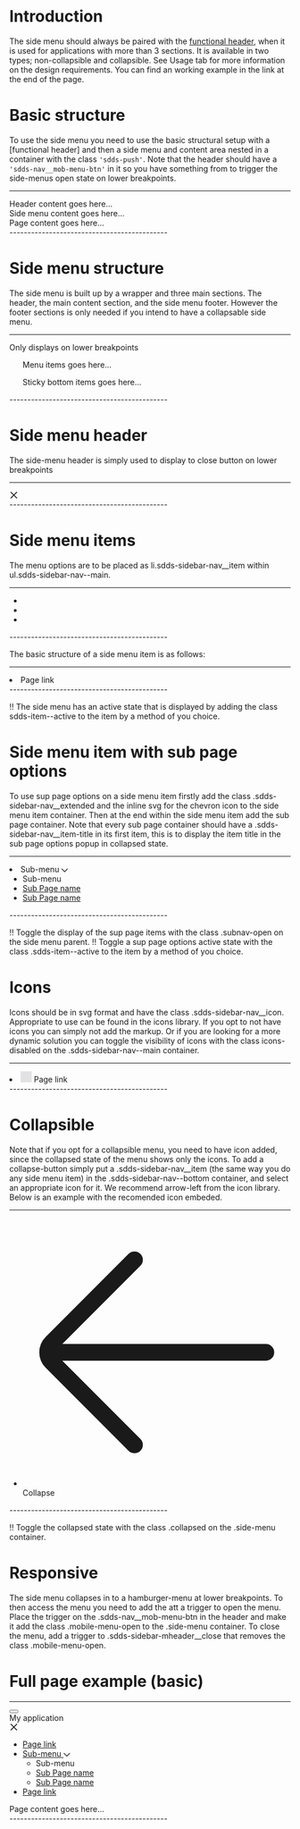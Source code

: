 # Introduction
The side menu should always be paired with the [functional header](/components/header), when it is used for applications with more than 3 sections. It is available in two types; non-collapsible and collapsible. See Usage tab for more information on the design requirements. You can find an working example in the link at the end of the page.


# Basic structure
To use the side menu you need to use the basic structural setup with a [functional header] and then a side menu and content area nested in a container with the class `'sdds-push'`. Note that the header should have a `'sdds-nav__mob-menu-btn'` in it so you have something from to trigger the side-menus open state on lower breakpoints.

--------------------------------------------
<body>
  <sdds-theme></sdds-theme>
  <nav class='sdds-nav sdds-nav__sidemenu'>
    Header content goes here...
  </nav>
  <div class="sdds-push">
    <div class="sdds-sidebar side-menu">
      Side menu content goes here...
    </div>
    <div class="sdds-container">
      Page content goes here...
    </div>
  </div>
<body>
--------------------------------------------



# Side menu structure
The side menu is built up by a wrapper and three main sections. The header, the main content section, and the side menu footer. However the footer sections is only needed if you intend to have a collapsable side menu.

--------------------------------------------
<div class="sdds-sidebar side-menu">
  <div class="sdds-sidebar-mheader">
    Only displays on lower breakpoints
  </div>
  <ul class="sdds-sidebar-nav sdds-sidebar-nav--main">
    Menu items goes here...
  </ul>
  <ul class="sdds-sidebar-nav sdds-sidebar-nav--bottom">
    Sticky bottom items goes here...
  </ul>
</div>
--------------------------------------------


# Side menu header
The side-menu header is simply used to display to close button on lower breakpoints

--------------------------------------------
<div class="sdds-sidebar-mheader">
    <a class="sdds-sidebar-mheader__close">
      <svg width="16" height="16" viewBox="0 0 16 16" fill="none" xmlns="http://www.w3.org/2000/svg"><path fill-rule="evenodd" clip-rule="evenodd" d="M3.40338 2.34308C3.11048 2.05019 2.63561 2.05019 2.34272 2.34308C2.04982 2.63598 2.04982 3.11085 2.34272 3.40374L6.93897 8L2.34283 12.5961C2.04994 12.889 2.04994 13.3639 2.34283 13.6568C2.63572 13.9497 3.1106 13.9497 3.40349 13.6568L7.99963 9.06066L12.5958 13.6568C12.8887 13.9497 13.3635 13.9497 13.6564 13.6568C13.9493 13.3639 13.9493 12.889 13.6564 12.5961L9.06029 8L13.6565 3.40376C13.9494 3.11086 13.9494 2.63599 13.6565 2.3431C13.3636 2.0502 12.8888 2.0502 12.5959 2.3431L7.99963 6.93934L3.40338 2.34308Z" fill="#171719"/></svg>
    </a>
</div>
--------------------------------------------


# Side menu items
The menu options are to be placed as li.sdds-sidebar-nav__item within ul.sdds-sidebar-nav--main.

--------------------------------------------
<ul class="sdds-sidebar-nav sdds-sidebar-nav--main">
  <li class="sdds-sidebar-nav__item"></li>
  <li class="sdds-sidebar-nav__item"></li>
  <li class="sdds-sidebar-nav__item"></li>
</ul>
--------------------------------------------

The basic structure of a side menu item is as follows:

--------------------------------------------
<li class="sdds-sidebar-nav__item">
  <a class="sdds-sidebar-nav__item-link">
    <span>Page link</span>
  </a>
</li>
--------------------------------------------

!! The side menu has an active state that is displayed by adding the class sdds-item--active to the item by a method of you choice.



# Side menu item with sub page options
To use sup page options on a side menu item firstly add the class .sdds-sidebar-nav__extended and the inline svg for the chevron icon to the side menu item container. Then at the end within the side menu item add the sub page container. Note that every sub page container should have a .sdds-sidebar-nav__item-title in its first item, this is to display the item title in the sub page options popup in collapsed state.

--------------------------------------------
<li class="sdds-sidebar-nav__item sdds-sidebar-nav__extended">
  <a class="sdds-sidebar-nav__item-link">
    <span>Sub-menu</span>
     <svg class="sdds-sidebar-nav__chevron" width="12" height="7" viewBox="0 0 12 7" fill="none" xmlns="http://www.w3.org/2000/svg"><path d="M1 1L6 6L11 1" stroke="currentColor" stroke-width="1.25" stroke-linecap="round" stroke-linejoin="round"></path></svg>
    <!-- Sub menu -->
    <ul class="sdds-sidebar-nav-subnav">
      <li class="sdds-sidebar-nav__title"><span>Sub-menu</span></li>
      <li class="sdds-sidebar-nav__item">
        <a class="sdds-sidebar-nav__item-link" href="#"><span>Sub Page name</span></a>
      </li>
      <li class="sdds-sidebar-nav__item">
        <a class="sdds-sidebar-nav__item-link" href="#"><span>Sub Page name</span></a>
      </li>
    </ul>
    <!-- Sub menu ends -->
  </a>
</li>
--------------------------------------------

!! Toggle the display of the sup page items with the class .subnav-open on the side menu parent.
!! Toggle a sup page options active state with the class .sdds-item--active to the item by a method of you choice.



# Icons
Icons should be in svg format and have the class .sdds-sidebar-nav__icon. Appropriate to use can be found in the icons library. If you opt to not have icons you can simply not add the markup. Or if you are looking for a more dynamic solution you can toggle the visibility of icons with the class icons-disabled on the .sdds-sidebar-nav--main container.

--------------------------------------------
<li class="sdds-sidebar-nav__item">
  <a class="sdds-sidebar-nav__item-link">
    <!-- Icon --> <svg class="sdds-sidebar-nav__icon" width="20" height="20" viewBox="0 0 20 20" fill="#e2e2e4" xmlns="http://www.w3.org/2000/svg"><rect y="0.334473" width="20" height="20"/></svg>
    <span>Page link</span>
  </a>
</li>
--------------------------------------------



# Collapsible
Note that if you opt for a collapsible menu, you need to have icon added, since the collapsed state of the menu shows only the icons. To add a collapse-button simply put a .sdds-sidebar-nav__item (the same way you do any side menu item) in the .sdds-sidebar-nav--bottom container, and select an appropriate icon for it. We recommend arrow-left from the icon library. Below is an example with the recomended icon embeded.

--------------------------------------------
<ul class="sdds-sidebar-nav sdds-sidebar-nav--bottom">
  <li class="sdds-sidebar-nav__item">
    <a class="sdds-sidebar-nav__item-link">
      <svg class="sdds-sidebar-nav__icon" fill="none" xmlns="http://www.w3.org/2000/svg" viewBox="0 0 32 32"><path fill-rule="evenodd" clip-rule="evenodd" d="M14.046 5.685a1 1 0 0 0-1.414-1.415l-9.9 9.9a2.6 2.6 0 0 0 0 3.678l9.9 9.9a1 1 0 1 0 1.415-1.415L4.722 17.01h24.306a1 1 0 0 0 0-2H4.722l9.325-9.324Z" fill="currentColor"/></svg>
      <span>Collapse</span>
    </a>
  </li>
</ul>
--------------------------------------------

!! Toggle the collapsed state with the class .collapsed on the .side-menu container.



# Responsive
The side menu collapses in to a hamburger-menu at lower breakpoints. To then access the menu you need to add the att a trigger to open the menu. Place the trigger on the .sdds-nav__mob-menu-btn in the header and make it add the class .mobile-menu-open to the .side-menu container. To close the menu, add a trigger to .sdds-sidebar-mheader__close that removes the class .mobile-menu-open.


# Full page example (basic)

--------------------------------------------
<body>
  <sdds-theme></sdds-theme>

  <!-- Header -->
  <nav class='sdds-nav'>
      <div class='sdds-nav__left'>
        <button class='sdds-nav__mob-menu-btn'>
          <svg fill="none" xmlns="http://www.w3.org/2000/svg" viewBox="0 0 32 32"><path fill-rule="evenodd" clip-rule="evenodd" d="M3.97 6.998a1 1 0 0 1 1-1h22.05a1 1 0 0 1 0 2H4.97a1 1 0 0 1-1-1ZM3.97 15.982a1 1 0 0 1 1-1h22.05a1 1 0 0 1 0 2H4.97a1 1 0 0 1-1-1ZM3.97 24.966a1 1 0 0 1 1-1h22.05a1 1 0 0 1 0 2H4.97a1 1 0 0 1-1-1Z" fill="currentColor"/></svg>
        </button>
        <div class='sdds-nav__app-name'>My application</div>
      </div>
      <div class='sdds-nav__right'>
        <a class='sdds-nav__item sdds-nav__app-logo' href='#'></a>
      </div>
  </nav>

  <div class="sdds-push">
    <!-- Side menu -->
    <div class="sdds-sidebar side-menu">
      <!-- Side menu header -->
      <div class="sdds-sidebar-mheader">
        <a href="#" class="sdds-sidebar-mheader__close">
          <svg width="16" height="16" viewBox="0 0 16 16" fill="none" xmlns="http://www.w3.org/2000/svg"><path fill-rule="evenodd" clip-rule="evenodd" d="M3.40338 2.34308C3.11048 2.05019 2.63561 2.05019 2.34272 2.34308C2.04982 2.63598 2.04982 3.11085 2.34272 3.40374L6.93897 8L2.34283 12.5961C2.04994 12.889 2.04994 13.3639 2.34283 13.6568C2.63572 13.9497 3.1106 13.9497 3.40349 13.6568L7.99963 9.06066L12.5958 13.6568C12.8887 13.9497 13.3635 13.9497 13.6564 13.6568C13.9493 13.3639 13.9493 12.889 13.6564 12.5961L9.06029 8L13.6565 3.40376C13.9494 3.11086 13.9494 2.63599 13.6565 2.3431C13.3636 2.0502 12.8888 2.0502 12.5959 2.3431L7.99963 6.93934L3.40338 2.34308Z" fill="#171719"/></svg>
        </a>
      </div>
      <!-- Side menu main -->
      <ul class="sdds-sidebar-nav sdds-sidebar-nav--main">
        <!-- Side menu main - Page link -->
        <li class="sdds-sidebar-nav__item">
          <a class="sdds-sidebar-nav__item-link" href="#">
            <span>Page link</span>
          </a>
        </li>
        <!-- Side menu main - Sub menu -->
        <li class="sdds-sidebar-nav__item sdds-sidebar-nav__extended">
          <a class="sdds-sidebar-nav__item-link" href="#">
            <span>Sub-menu</span>
            <svg class="sdds-sidebar-nav__chevron" width="12" height="7" viewBox="0 0 12 7" fill="none" xmlns="http://www.w3.org/2000/svg"><path d="M1 1L6 6L11 1" stroke="currentColor" stroke-width="1.25" stroke-linecap="round" stroke-linejoin="round"></path></svg>
          </a>
          <ul class="sdds-sidebar-nav-subnav">
            <li class="sdds-sidebar-nav-subnav__item">
              <span class="sdds-sidebar-nav__item-title">Sub-menu</span>
            </li>
            <li class="sdds-sidebar-nav-subnav__item">
              <a class="sdds-sidebar-nav__item-link" href="#"><span>Sub Page name</span></a>
            </li>
            <li class="sdds-sidebar-nav-subnav__item">
              <a class="sdds-sidebar-nav__item-link" href="#"><span>Sub Page name</span></a>
            </li>
          </ul>
        </li>
        <!-- Side menu main - Page link -->
        <li class="sdds-sidebar-nav__item">
          <a class="sdds-sidebar-nav__item-link" href="#">
            <span>Page link</span>
          </a>
        </li>
      </ul>
    </div>
    <!-- Page Content -->
    <div class="sdds-container">
		  Page content goes here...
	  </div>
  </div>

</body>
--------------------------------------------

